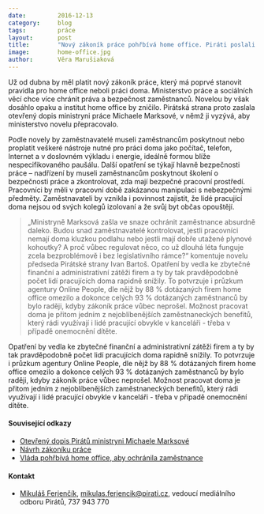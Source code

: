 ```yaml
---
date:         2016-12-13
category:     blog
tags:         práce
layout:       post
title:        "Nový zákoník práce pohřbívá home office. Piráti poslali otevřený dopis ministryni" 
image:        home-office.jpg
author:       Věra Marušiaková
---
```


Už od dubna by měl platit nový zákoník práce, který má poprvé stanovit pravidla pro home office neboli práci doma. Ministerstvo práce a sociálních věcí chce více chránit práva a bezpečnost zaměstnanců. Novelou by však dosáhlo opaku a institut home office by zničilo. Pirátská strana proto zaslala otevřený dopis ministryni práce Michaele Marksové, v němž ji vyzývá, aby ministerstvo novelu přepracovalo.

Podle novely by zaměstnavatelé museli zaměstnancům poskytnout nebo proplatit veškeré nástroje nutné pro práci doma jako počítač, telefon, Internet a v doslovném výkladu i energie, ideálně formou blíže nespecifikovaného paušálu. Další opatření se týkají hlavně bezpečnosti práce – nadřízení by museli zaměstnancům poskytnout školení o bezpečnosti práce a zkontrolovat, zda mají bezpečné pracovní prostředí. Pracovníci by měli v pracovní době zakázanou manipulaci s nebezpečnými předměty. Zaměstnavateli by vznikla i povinnost zajistit, že lidé pracující doma nejsou od svých kolegů izolovaní a že svůj byt občas opouštějí.

> „Ministryně Marksová zašla ve snaze ochránit zaměstnance absurdně daleko. Budou snad zaměstnavatelé kontrolovat, jestli pracovníci nemají doma kluzkou podlahu nebo jestli mají dobře utažené plynové kohoutky? A proč vůbec regulovat něco, co už dlouhá léta funguje zcela bezproblémově i bez legislativního rámce?“ komentuje novelu předseda Pirátské strany Ivan Bartoš.
Opatření by vedla ke zbytečné finanční a administrativní zátěži firem a ty by tak pravděpodobně počet lidí pracujících doma rapidně snížily. To potvrzuje i průzkum agentury Online People, dle nějž by 88 % dotázaných firem home office omezilo a dokonce celých 93 % dotázaných zaměstnanců by bylo raději, kdyby zákoník práce vůbec neprošel. Možnost pracovat doma je přitom jedním z nejoblíbenějších zaměstnaneckých benefitů, který rádi využívají i lidé pracující obvykle v kanceláři - třeba v případě onemocnění dítěte.

Opatření by vedla ke zbytečné finanční a administrativní zátěži firem a ty by tak pravděpodobně počet lidí pracujících doma rapidně snížily. To potvrzuje i průzkum agentury Online People, dle nějž by 88 % dotázaných firem home office omezilo a dokonce celých 93 % dotázaných zaměstnanců by bylo raději, kdyby zákoník práce vůbec neprošel. Možnost pracovat doma je přitom jedním z nejoblíbenějších zaměstnaneckých benefitů, který rádi využívají i lidé pracující obvykle v kanceláři - třeba v případě onemocnění dítěte.

#### Související odkazy

* [Otevřený dopis Pirátů ministryni Michaele Marksové](https://www.pirati.cz/_media/tiskove-zpravy/otevrenydopispiratu_proti_regulaci_home_office.pdf)
* [Návrh zákoníku práce](https://apps.odok.cz/veklep-detail?pid=RACKA7LFPYY1)
* [Vláda pohřbívá home office, aby ochránila zaměstnance]()

#### Kontakt

* [Mikuláš Ferjenčík](https://www.pirati.cz/lide/mikulas_ferjencik), [mikulas.ferjencik@pirati.cz](mikulas.ferjencik@pirati.cz), vedoucí mediálního odboru Pirátů, 737 943 770
